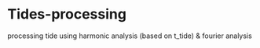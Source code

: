 # Tides-processing
processing tide using harmonic analysis (based on t_tide) &amp; fourier analysis
